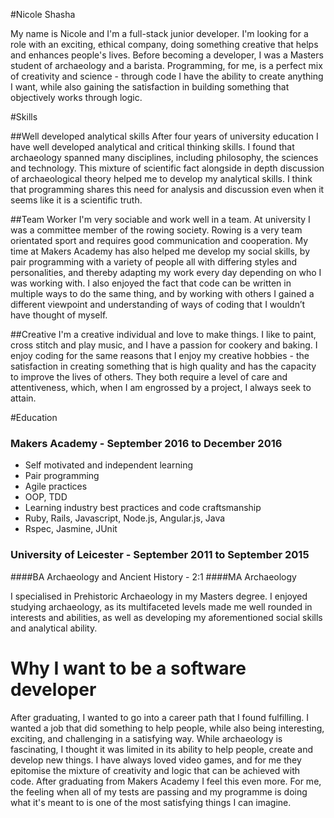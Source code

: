 #Nicole Shasha

My name is Nicole and I'm a full-stack junior developer. I'm looking for a role with an exciting, ethical company, doing something creative that helps and enhances people's lives. Before becoming a developer, I was a Masters student of archaeology and a barista. Programming, for me, is a perfect mix of creativity and science - through code I have the ability to create anything I want, while also gaining the satisfaction in building something that objectively works through logic.

#Skills

##Well developed analytical skills
After four years of university education I have well developed analytical and critical thinking skills. I found that archaeology spanned many disciplines, including philosophy, the sciences and technology. This mixture of scientific fact alongside in depth discussion of archaeological theory helped me to develop my analytical skills. I think that programming shares this need for analysis and discussion even when it seems like it is a scientific truth.  

##Team Worker
I'm very sociable and work well in a team. At university I was a committee member of the rowing society. Rowing is a very team orientated sport and requires good communication and cooperation. My time at Makers Academy has also helped me develop my social skills, by pair programming with a variety of people all with differing styles and personalities, and thereby adapting my work every day depending on who I was working with. I also enjoyed the fact that code can be written in multiple ways to do the same thing, and by working with others I gained a different viewpoint and understanding of ways of coding that I wouldn’t have thought of myself.

##Creative
I'm a creative individual and love to make things. I like to paint, cross stitch and play music, and I have a passion for cookery and baking. I enjoy coding for the same reasons that I enjoy my creative hobbies - the satisfaction in creating something that is high quality and has the capacity to improve the lives of others. They both require a level of care and attentiveness, which, when I am engrossed by a project, I always seek to attain.

#Education

### Makers Academy - September 2016 to December 2016

- Self motivated and independent learning
- Pair programming
- Agile practices
- OOP, TDD
- Learning industry best practices and code craftsmanship
- Ruby, Rails, Javascript, Node.js, Angular.js, Java
- Rspec, Jasmine, JUnit


### University of Leicester - September 2011 to September 2015
####BA Archaeology and Ancient History - 2:1
####MA Archaeology

I specialised in Prehistoric Archaeology in my Masters degree. I enjoyed studying archaeology, as its multifaceted levels made me well rounded in interests and abilities, as well as developing my aforementioned social skills and analytical ability.

# Why I want to be a software developer

After graduating, I wanted to go into a career path that I found fulfilling. I wanted a job that did something to help people, while also being interesting, exciting, and challenging in a satisfying way. While archaeology is fascinating, I thought it was limited in its ability to help people, create and develop new things. I have always loved video games, and for me they epitomise the mixture of creativity and logic that can be achieved with code. After graduating from Makers Academy I feel this even more. For me, the feeling when all of my tests are passing and my programme is doing what it's meant to is one of the most satisfying things I can imagine.

